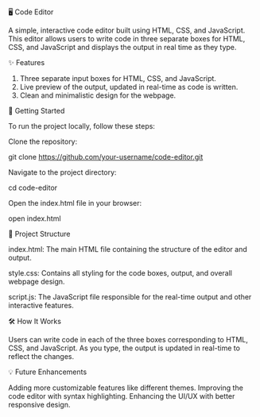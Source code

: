 🖥️ Code Editor

A simple, interactive code editor built using HTML, CSS, and JavaScript. This editor allows users to write code in three separate boxes for HTML, CSS, and JavaScript and displays the output in real time as they type.



✨ Features

1. Three separate input boxes for HTML, CSS, and JavaScript.
2. Live preview of the output, updated in real-time as code is written.
3. Clean and minimalistic design for the webpage.



🚀 Getting Started

To run the project locally, follow these steps:



Clone the repository:

git clone https://github.com/your-username/code-editor.git



Navigate to the project directory:

cd code-editor



Open the index.html file in your browser:

open index.html



📂 Project Structure

index.html: The main HTML file containing the structure of the editor and output.

style.css: Contains all styling for the code boxes, output, and overall webpage design.

script.js: The JavaScript file responsible for the real-time output and other interactive features.



🛠️ How It Works

Users can write code in each of the three boxes corresponding to HTML, CSS, and JavaScript.
As you type, the output is updated in real-time to reflect the changes.



💡 Future Enhancements

Adding more customizable features like different themes.
Improving the code editor with syntax highlighting.
Enhancing the UI/UX with better responsive design.
